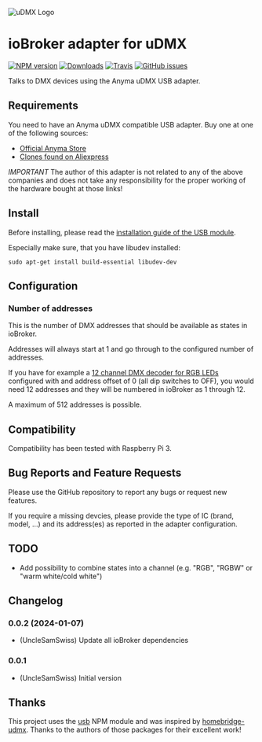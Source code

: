 ![uDMX Logo](admin/udmx.png)

# ioBroker adapter for uDMX

[![NPM version](http://img.shields.io/npm/v/iobroker.udmx.svg)](https://www.npmjs.com/package/iobroker.udmx) [![Downloads](https://img.shields.io/npm/dm/iobroker.udmx.svg)](https://www.npmjs.com/package/iobroker.udmx) [![Travis](https://img.shields.io/travis/UncleSamSwiss/ioBroker.udmx.svg)](https://travis-ci.org/UncleSamSwiss/ioBroker.udmx/) [![GitHub issues](https://img.shields.io/github/issues/UncleSamSwiss/ioBroker.udmx.svg)](https://github.com/UncleSamSwiss/ioBroker.udmx/issues)

Talks to DMX devices using the Anyma uDMX USB adapter.

## Requirements

You need to have an Anyma uDMX compatible USB adapter. Buy one at one of the following sources:

-   [Official Anyma Store](http://www.anyma.ch/store/11-udmx.html)
-   [Clones found on Aliexpress](https://www.aliexpress.com/wholesale?SearchText=USB+dmx)

_IMPORTANT_ The author of this adapter is not related to any of the above companies and does not take any responsibility for the proper working of the hardware bought at those links!

## Install

Before installing, please read the [installation guide of the USB module](https://www.npmjs.com/package/usb#installation).

Especially make sure, that you have libudev installed:

    sudo apt-get install build-essential libudev-dev

## Configuration

### Number of addresses

This is the number of DMX addresses that should be available as states in ioBroker.

Addresses will always start at 1 and go through to the configured number of addresses.

If you have for example a [12 channel DMX decoder for RGB LEDs](https://www.aliexpress.com/item/12CH-DMX-Decoder-Inpot-DC5V-24V-LED-DMX512-controller-high-power-RGB-Controller-Factory-Outlet/920810599.html)
configured with and address offset of 0 (all dip switches to OFF), you would need 12 addresses and they will be numbered in ioBroker as 1 through 12.

A maximum of 512 addresses is possible.

## Compatibility

Compatibility has been tested with Raspberry Pi 3.

## Bug Reports and Feature Requests

Please use the GitHub repository to report any bugs or request new features.

If you require a missing devcies, please provide the type of IC (brand, model, ...) and its address(es) as reported in the adapter configuration.

## TODO

-   Add possibility to combine states into a channel (e.g. "RGB", "RGBW" or "warm white/cold white")

## Changelog
### 0.0.2 (2024-01-07)

-   (UncleSamSwiss) Update all ioBroker dependencies

### 0.0.1

-   (UncleSamSwiss) Initial version

## Thanks

This project uses the [usb](https://www.npmjs.com/package/usb) NPM module and was inspired by [homebridge-udmx](https://github.com/Piets/homebridge-udmx/blob/master/index.js).
Thanks to the authors of those packages for their excellent work!
